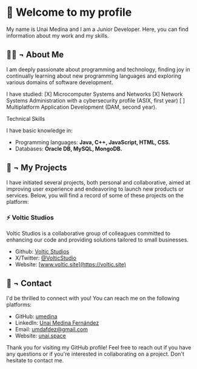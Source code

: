 # 👋 Welcome to my profile

My name is Unai Medina and I am a Junior Developer. Here, you can find information about my work and my skills.

## 🙍‍♂️ ¬ About Me

I am deeply passionate about programming and technology, finding joy in continually learning about new programming languages and exploring various domains of software development.

I have studied: 
[X] Microcomputer Systems and Networks
[X] Network Systems Administration with a cybersecurity profile (ASIX, first year)
[ ] Multiplatform Application Development (DAM, second year).

Technical Skills

I have basic knowledge in:
- Programming languages: **Java, C++, JavaScript, HTML, CSS.**
- Databases: **Oracle DB, MySQL, MongoDB.**

## 📕 ¬ My Projects

I have initiated several projects, both personal and collaborative, aimed at improving user experience and endeavoring to launch new products or services. Below, you will find a record of some of these projects on the platform:

### ⚡ Voltic Studios

Voltic Studios is a collaborative group of colleagues committed to enhancing our code and providing solutions tailored to small businesses.
- Github: [Voltic Studios](https://github.com/Voltic-Studios)
- X/Twitter: [@VolticStudio](https://twitter.com/VolticStudio)
- Website: [www.voltic.site](https://voltic.site)

## 🤝 ¬ Contact

I'd be thrilled to connect with you! You can reach me on the following platforms:

- GitHub: [umedina](https://github.com/unaimedina)
- LinkedIn: [Unai Medina Fernández](https://www.linkedin.com/in/unai-medina-fdez/)
- Email: [umdafdez@gmail.com](mailto:umdafdez@gmail.com)
- Website: [unai.space](https://unai.space)

Thank you for visiting my GitHub profile! Feel free to reach out if you have any questions or if you're interested in collaborating on a project. Don't hesitate to contact me.

